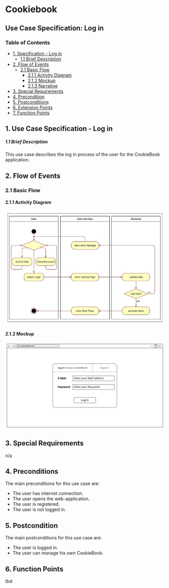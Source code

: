 # Cookiebook
## Use Case Specification: Log in
### Table of Contents
- [1. Specification - Log in](#1-specification-Login)
    - [1.1 Brief Description](#11-brief-description)
- [2. Flow of Events](#2-flow-of-events)
    - [2.1 Basic Flow](#21-basic-flow)
        - [2.1.1 Activity Diagram](#211-activity-diagram)
        - [2.1.2 Mockup](#212-mockup)
        - [2.1.3 Narrative](#213-narrative)
- [3. Special Requirements](#3-special-requirements)
- [4. Precondition](#4-preconditions)  
- [5. Postconditions](#5-postconditions)
- [6. Extension Points](#6-extension-points)
- [7. Function Points](#7-function-points)

## 1. Use Case Specification - Log in
##### 1.1 Brief Description
This use case describes the log in process of the user for the CookieBook application.

## 2. Flow of Events
### 2.1 Basic Flow
#### 2.1.1 Activity Diagram
![Activity Diagram](images/UCD_Login.JPG)
#### 2.1.2 Mockup
![MockUp](images/Loginpage.JPG)
## 3. Special Requirements
n/a
## 4. Preconditions
The main preconditions for this use case are:
- The user has internet connection.
- The user opens the web-application.
- The user is registered.
- The user is not logged in.
## 5. Postcondition
The main postconditions for this use case are:
 - The user is logged in.
 - The user can manage his own CookieBook.
## 6. Function Points
tbd                                                                                                                                                        
